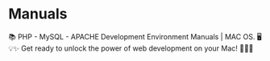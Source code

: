 # Manuals
📚 PHP - MySQL - APACHE Development Environment Manuals | MAC OS. 🖥️💡✨ Get ready to unlock the power of web development on your Mac! 💪🚀🌟

